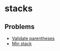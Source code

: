 # stacks

## Problems

- [Validate parentheses](./001_validate_parentheses)
- [Min stack](./002_min_stack)

